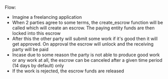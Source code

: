 Flow: 

- Imagine a freelancing application 
- When 2 parties agree to some terms, the create_escrow function will be called which will create an escrow. The paying entity funds are then locked into this escrow 
- After this the other party will submit some work if it's good then it will get approved. On approval the escrow will unlock and the receiving party will be paid
- Incase due to some reason the party is not able to produce good work or any work at all, the escrow can be canceled after a given time period (14 days by default) only
-  If the work is rejected, the escrow funds are released
